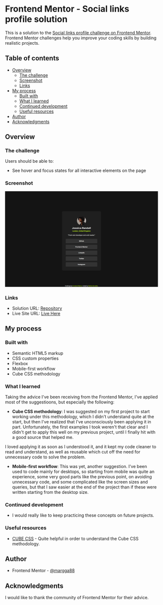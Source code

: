 # Frontend Mentor - Social links profile solution

This is a solution to the [Social links profile challenge on Frontend Mentor](https://www.frontendmentor.io/challenges/social-links-profile-UG32l9m6dQ). Frontend Mentor challenges help you improve your coding skills by building realistic projects. 

## Table of contents

- [Overview](#overview)
  - [The challenge](#the-challenge)
  - [Screenshot](#screenshot)
  - [Links](#links)
- [My process](#my-process)
  - [Built with](#built-with)
  - [What I learned](#what-i-learned)
  - [Continued development](#continued-development)
  - [Useful resources](#useful-resources)
- [Author](#author)
- [Acknowledgments](#acknowledgments)


## Overview

### The challenge

Users should be able to:

- See hover and focus states for all interactive elements on the page

### Screenshot

![](./screenshot.png)


### Links

- Solution URL: [Repository](https://github.com/margga88/Social-links-profile)
- Live Site URL: [Live Here](https://margga88.github.io/Social-links-profile/)

## My process

### Built with

- Semantic HTML5 markup
- CSS custom properties
- Flexbox
- Mobile-first workflow
- Cube CSS methodology


### What I learned

Taking the advice I've been receiving from the Frontend Mentor, I've applied most of the suggestioons, but especially the following:

- **Cube CSS methodology**: I was suggested on my first project to start working under this methodology, which I didn't understand quite at the start, but then I've realized that I've unconsciously been applying it in part. Unfortunately, the first examples I took weren't that clear and I didn't get to apply this well on my previous project, until I finally hit with a good source that helped me.

I loved applying it as soon as I understood it, and it kept my code cleaner to read and understand, as well as reusable which cut off the need for unnecessary code to solve the problem.

- **Mobile-first workflow**: This was yet, another suggestion. I've been used to code mainly for desktops, so starting from mobile was quite an experience, some very good parts like the previous point, on avoiding unnecessary code, and some complicated like the screen sizes and queries, but that I saw easier at the end of the project than if these were written starting from the desktop size.


### Continued development

- I would really like to keep practicing these concepts on future projects.

### Useful resources

- [CUBE CSS](https://cube.fyi/#what-does-cube-css-stand-for) - Quite helpful in order to understand the Cube CSS methodology.


## Author

- Frontend Mentor - [@margga88](https://www.frontendmentor.io/profile/margga88)


## Acknowledgments

I would like to thank the community of Frontend Mentor for their advice.
